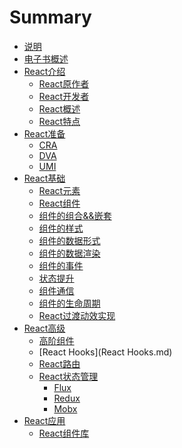 # Summary

* [说明](README.md)
* [电子书概述](电子书介绍.md)
* [React介绍]()
    * [React原作者](React原作者.md)
    * [React开发者](React开发者.md)
    * [React概述](React概述.md)
    * [React特点](React特点.md)
* [React准备](React准备.md)
    * [CRA](CRA.md)
    * [DVA](DVA.md)
    * [UMI](UMI.md)
* [React基础]()
    * [React元素](React元素.md)
    * [React组件](React组件.md)
    * [组件的组合&&嵌套](组件组合&&嵌套.md)
    * [组件的样式](组件的样式.md)
    * [组件的数据形式](组件的数据形式.md)
    * [组件的数据渲染](组件的数据渲染.md)
    * [组件的事件](组件的事件.md)
    * [状态提升](状态提升.md)
    * [组件通信](组件通信.md)
    * [组件的生命周期](组件的生命周期.md)
    * [React过渡动效实现](React过渡动效实现.md)
* [React高级]()
    * [高阶组件](高阶组件.md)
    * [React Hooks](React Hooks.md)
    * [React路由](React路由.md)
    * [React状态管理]( React状态管理介绍.md )
      * [Flux](Flux.md)
      * [Redux](Redux.md)
      * [Mobx](Mobx.md)
* [React应用]()
    * [React组件库](React组件库.md)

